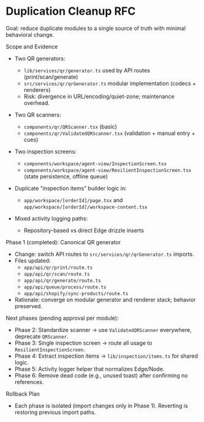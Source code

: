 # Duplication Cleanup RFC

Goal: reduce duplicate modules to a single source of truth with minimal behavioral change.

Scope and Evidence
- Two QR generators:
  - `lib/services/qr/generator.ts` used by API routes (print/scan/generate)
  - `src/services/qr/qrGenerator.ts` modular implementation (codecs + renderers)
  - Risk: divergence in URL/encoding/quiet-zone; maintenance overhead.

- Two QR scanners:
  - `components/qr/QRScanner.tsx` (basic)
  - `components/qr/ValidatedQRScanner.tsx` (validation + manual entry + cues)

- Two inspection screens:
  - `components/workspace/agent-view/InspectionScreen.tsx`
  - `components/workspace/agent-view/ResilientInspectionScreen.tsx` (state persistence, offline queue)

- Duplicate “inspection items” builder logic in:
  - `app/workspace/[orderId]/page.tsx` and `app/workspace/[orderId]/workspace-content.tsx`

- Mixed activity logging paths:
  - Repository-based vs direct Edge drizzle inserts

Phase 1 (completed): Canonical QR generator
- Change: switch API routes to `src/services/qr/qrGenerator.ts` imports.
- Files updated:
  - `app/api/qr/print/route.ts`
  - `app/api/qr/scan/route.ts`
  - `app/api/qr/generate/route.ts`
  - `app/api/queue/process/route.ts`
  - `app/api/shopify/sync-products/route.ts`
- Rationale: converge on modular generator and renderer stack; behavior preserved.

Next phases (pending approval per module):
- Phase 2: Standardize scanner → use `ValidatedQRScanner` everywhere, deprecate `QRScanner`.
- Phase 3: Single inspection screen → route all usage to `ResilientInspectionScreen`.
- Phase 4: Extract inspection items → `lib/inspection/items.ts` for shared logic.
- Phase 5: Activity logger helper that normalizes Edge/Node.
- Phase 6: Remove dead code (e.g., unused toast) after confirming no references.

Rollback Plan
- Each phase is isolated (import changes only in Phase 1). Reverting is restoring previous import paths.

